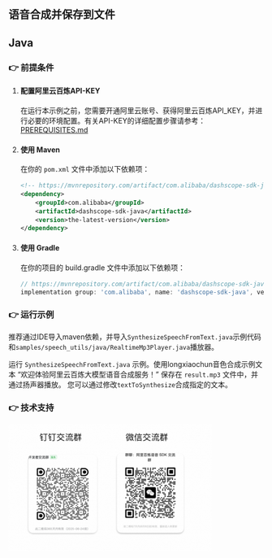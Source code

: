 [comment]: # (title and brief introduction of the sample)
## 语音合成并保存到文件
## Java

[comment]: # (prerequisites)
### :point_right: 前提条件

1. #### 配置阿里云百炼API-KEY

    在运行本示例之前，您需要开通阿里云账号、获得阿里云百炼API_KEY，并进行必要的环境配置。有关API-KEY的详细配置步骤请参考：[PREREQUISITES.md](../../../../PREREQUISITES.md)

2. #### 使用 Maven

    在你的 `pom.xml` 文件中添加以下依赖项：
    
    ```xml
    <!-- https://mvnrepository.com/artifact/com.alibaba/dashscope-sdk-java -->
    <dependency>
        <groupId>com.alibaba</groupId>
        <artifactId>dashscope-sdk-java</artifactId>
        <version>the-latest-version</version>
    </dependency>
    ```
3. #### 使用 Gradle

    在你的项目的 build.gradle 文件中添加以下依赖项：
    
    ```gradle
    // https://mvnrepository.com/artifact/com.alibaba/dashscope-sdk-java
    implementation group: 'com.alibaba', name: 'dashscope-sdk-java', version: 'the-latest-version'
    ```


[comment]: # (how to run the sample and expected results)
### :point_right: 运行示例

推荐通过IDE导入maven依赖，并导入`SynthesizeSpeechFromText.java`示例代码和`samples/speech_utils/java/RealtimeMp3Player.java`播放器。

运行 `SynthesizeSpeechFromText.java` 示例。使用longxiaochun音色合成示例文本 “欢迎体验阿里云百炼大模型语音合成服务！” 保存在 `result.mp3` 文件中，并通过扬声器播放。
您可以通过修改`textToSynthesize`合成指定的文本。

[comment]: # (technical support of the sample)
### :point_right: 技术支持
<img src="../../../../docs/image/groups.png" width="400"/>

    